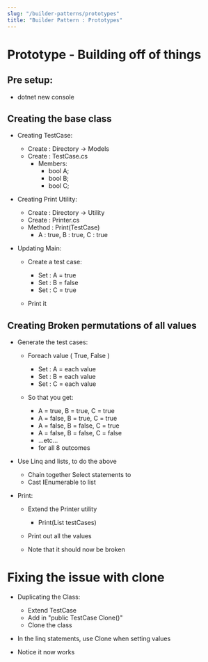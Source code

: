 ```yaml
---
slug: "/builder-patterns/prototypes"
title: "Builder Pattern : Prototypes"
---
```


# Prototype - Building off of things
## Pre setup:
* dotnet new console

## Creating the base class
* Creating TestCase:
    * Create : Directory -> Models
    * Create : TestCase.cs
        * Members:
            * bool A;
            * bool B;
            * bool C;

* Creating Print Utility:
    * Create : Directory -> Utility
    * Create : Printer.cs
    * Method : Print(TestCase)
        * A : true, B : true, C : true

* Updating Main:
    * Create a test case:
        * Set : A = true
        * Set : B = false
        * Set : C = true

    * Print it

## Creating Broken permutations of all values

* Generate the test cases:
    * Foreach value ( True, False )
        * Set : A = each value
        * Set : B = each value
        * Set : C = each value

    * So that you get:
        * A = true, B = true, C = true
        * A = false, B = true, C = true
        * A = false, B = false, C = true
        * A = false, B = false, C = false
        * ...etc...
        * for all 8 outcomes

* Use Linq and lists, to do the above
    * Chain together Select statements to 
    * Cast IEnumerable to list

* Print:
    * Extend the Printer utility
        * Print(List<TestCase> testCases)

    * Print out all the values

    * Note that it should now be broken

# Fixing the issue with clone
* Duplicating the Class:
    * Extend TestCase
    * Add in "public TestCase Clone()"
    * Clone the class

* In the linq statements, use Clone when setting values

* Notice it now works
